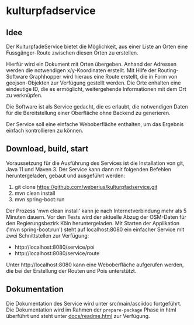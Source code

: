 # kulturpfadservice

## Idee

Der KulturpfadeService bietet die Möglichkeit, aus einer Liste an Orten eine Fussgänger-Route zwischen diesen Orten zu erstellen.

Hierfür wird ein Dokument mit Orten übergeben. Anhand der Adressen werden die notwendigen x/y-Koordinaten erstellt. Mit Hilfe der Routing-Software Graphhopper wird hieraus eine Route erstellt, die in Form von geojson-Objekten zur Verfügung gestellt werden. Die Orte enhalten eine eindeutige ID, die es ermöglicht, weitergehende Informationen mit dem Ort zu verknüpfen. 

Die Software ist als Service gedacht, die es erlaubt, die notwendigen Daten für die Bereitstellung einer Oberfläche ohne Backend zu generieren. 

Der Service soll eine einfache Weboberfläche enthalten, um das Ergebnis einfach kontrollieren zu können.

## Download, build, start

Voraussetzung für die Ausführung des Services ist die Installation von git, Java 11 und Maven 3. Der Service kann dann mit folgenden Befehlen heruntergeladen, gebaut und ausgeführt werden:

  1. git clone https://github.com/weberius/kulturpfadservice.git
  2. mvn clean install
  3. mvn spring-boot:run

Der Prozess 'mvn clean install' kann je nach Internetverbindung mehr als 5 Minuten dauern. Vor den Tests wird der aktuelle Abzug der OSM-Daten für den Regierungsbezirk Köln heruntergeladen. Mit Starten der Applikation ('mvn spring-boot:run') steht auf localhost:8080 ein einfacher Service mit zwei Schnittstellen zur Verfügung:

* http://localhost:8080/service/poi
* http://localhost:8080/service/route

Unter http://localhost:8080 kann eine Weboberfläche aufgerufen werden, die bei der Erstellung der Routen und Pois unterstützt.

## Dokumentation

Die Dokumentation des Service wird unter src/main/asciidoc fortgeführt. 
Die Dokumentation wird im Rahmen der `prepare-package` Phase in html überführt und steht unter [docs/readme.html](docs/readme.html) zur Verfügung.
